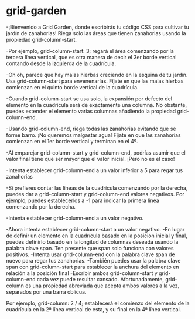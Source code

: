 # grid-garden

-¡Bienvenido a Grid Garden, donde escribirás tu código CSS para cultivar tu jardín de zanahorias! Riega solo las áreas que tienen zanahorias usando la propiedad grid-column-start.

-Por ejemplo, grid-column-start: 3; regará el área comenzando por la tercera línea vertical, que es otra manera de decir el 3er borde vertical contando desde la izquierda de la cuadrícula.

-Oh oh, parece que hay malas hierbas creciendo en la esquina de tu jardín. Usa grid-column-start para envenenarlas. Fíjate en que las malas hierbas comienzan en el quinto borde vertical de la cuadrícula.

-Cuando grid-column-start se usa solo, la expansión por defecto del elemento en la cuadrícula será de exactamente una columna. No obstante, puedes extender el elemento varias columnas añadiendo la propiedad grid-column-end.

-Usando grid-column-end, riega todas las zanahorias evitando que se forme barro. ¡No queremos malgastar agua! Fíjate en que las zanahorias comienzan en el 1er borde vertical y terminan en el 4º.
 
 -Al emparejar grid-column-start y grid-column-end, podrías asumir que el valor final tiene que ser mayor que el valor inicial. ¡Pero no es el caso!

-Intenta establecer grid-column-end a un valor inferior a 5 para regar tus zanahorias

-Si prefieres contar las líneas de la cuadrícula comenzando por la derecha, puedes dar a grid-column-start y grid-column-end valores negativos. Por ejemplo, puedes establecerlos a -1 para indicar la primera línea comenzando por la derecha.

-Intenta establecer grid-column-end a un valor negativo.

-Ahora intenta establecer grid-column-start a un valor negativo.
-En lugar de definir un elemento en la cuadrícula basado en la posicion inicial y final, puedes definirlo basado en la longitud de columnas deseada usando la palabra clave span. Ten presente que span solo funciona con valores positivos.
-Intenta usar grid-column-end con la palabra clave span de nuevo para regar tus zanahorias.
-También puedes usar la palabra clave span con grid-column-start para establecer la anchura del elemento en relación a la posición final
-Escribir ambos grid-column-start y grid-column-end cada vez puede resultar cansado. Afortunadamente, grid-column es una propiedad abreviada que acepta ambos valores a la vez, separados por una barra oblicua.

Por ejemplo, grid-column: 2 / 4; establecerá el comienzo del elemento de la cuadrícula en la 2ª línea vertical de esta, y su final en la 4ª línea vertical.
